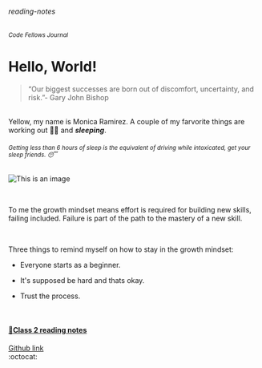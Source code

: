 ###### reading-notes
###### <sup> Code Fellows Journal</sup>
# Hello, World!



>“Our biggest successes are born out of discomfort, uncertainty, and risk.”- Gary John Bishop

   &nbsp;                                                        
Yellow, my name is Monica Ramirez. A couple of my farvorite things are working out :weight_lifting_woman: and **_sleeping_**.

###### <sup> Getting less than 6 hours of sleep is the equivalent of driving while intoxicated, get your sleep friends. :sleeping: </sup>


![This is an image](https://www.rover.com/blog/wp-content/uploads/2015/06/black-lab-sleep.gif)
  
  &nbsp;

To me the growth mindset means effort is required for building new skills, failing included. Failure is part of the path to the mastery of a new skill.

 &nbsp;

Three things to remind  myself on how to stay in the growth mindset:
- Everyone starts as a beginner.
- It's supposed be hard and thats okay.
- Trust the process. 

   &nbsp;
   
#### [:book:Class 2 reading notes](https://github.com/mramirez92/reading-notes/class2notes)
  
[Github link](https://github.com/mramirez92)	
  :octocat:





